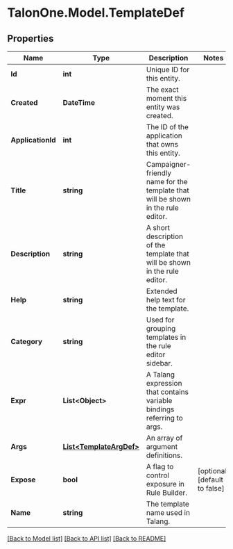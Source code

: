 # TalonOne.Model.TemplateDef
## Properties

Name | Type | Description | Notes
------------ | ------------- | ------------- | -------------
**Id** | **int** | Unique ID for this entity. | 
**Created** | **DateTime** | The exact moment this entity was created. | 
**ApplicationId** | **int** | The ID of the application that owns this entity. | 
**Title** | **string** | Campaigner-friendly name for the template that will be shown in the rule editor. | 
**Description** | **string** | A short description of the template that will be shown in the rule editor. | 
**Help** | **string** | Extended help text for the template. | 
**Category** | **string** | Used for grouping templates in the rule editor sidebar. | 
**Expr** | **List&lt;Object&gt;** | A Talang expression that contains variable bindings referring to args. | 
**Args** | [**List&lt;TemplateArgDef&gt;**](TemplateArgDef.md) | An array of argument definitions. | 
**Expose** | **bool** | A flag to control exposure in Rule Builder. | [optional] [default to false]
**Name** | **string** | The template name used in Talang. | 

[[Back to Model list]](../README.md#documentation-for-models) [[Back to API list]](../README.md#documentation-for-api-endpoints) [[Back to README]](../README.md)

